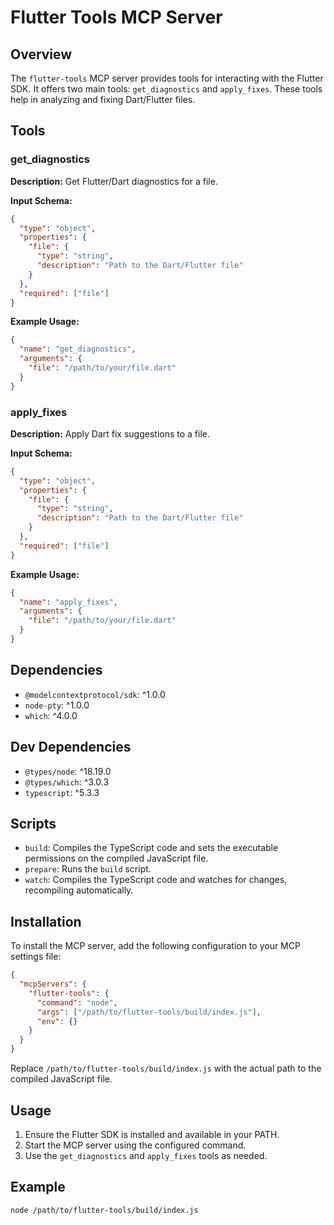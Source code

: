 # Flutter Tools MCP Server

## Overview

The `flutter-tools` MCP server provides tools for interacting with the Flutter SDK. It offers two main tools: `get_diagnostics` and `apply_fixes`. These tools help in analyzing and fixing Dart/Flutter files.

## Tools

### get_diagnostics

**Description:** Get Flutter/Dart diagnostics for a file.

**Input Schema:**
```json
{
  "type": "object",
  "properties": {
    "file": {
      "type": "string",
      "description": "Path to the Dart/Flutter file"
    }
  },
  "required": ["file"]
}
```

**Example Usage:**
```json
{
  "name": "get_diagnostics",
  "arguments": {
    "file": "/path/to/your/file.dart"
  }
}
```

### apply_fixes

**Description:** Apply Dart fix suggestions to a file.

**Input Schema:**
```json
{
  "type": "object",
  "properties": {
    "file": {
      "type": "string",
      "description": "Path to the Dart/Flutter file"
    }
  },
  "required": ["file"]
}
```

**Example Usage:**
```json
{
  "name": "apply_fixes",
  "arguments": {
    "file": "/path/to/your/file.dart"
  }
}
```

## Dependencies

- `@modelcontextprotocol/sdk`: ^1.0.0
- `node-pty`: ^1.0.0
- `which`: ^4.0.0

## Dev Dependencies

- `@types/node`: ^18.19.0
- `@types/which`: ^3.0.3
- `typescript`: ^5.3.3

## Scripts

- `build`: Compiles the TypeScript code and sets the executable permissions on the compiled JavaScript file.
- `prepare`: Runs the `build` script.
- `watch`: Compiles the TypeScript code and watches for changes, recompiling automatically.

## Installation

To install the MCP server, add the following configuration to your MCP settings file:

```json
{
  "mcpServers": {
    "flutter-tools": {
      "command": "node",
      "args": ["/path/to/flutter-tools/build/index.js"],
      "env": {}
    }
  }
}
```

Replace `/path/to/flutter-tools/build/index.js` with the actual path to the compiled JavaScript file.

## Usage

1. Ensure the Flutter SDK is installed and available in your PATH.
2. Start the MCP server using the configured command.
3. Use the `get_diagnostics` and `apply_fixes` tools as needed.

## Example

```bash
node /path/to/flutter-tools/build/index.js
